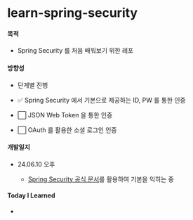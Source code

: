 # learn-spring-security

#### 목적

- Spring Security 를 처음 배워보기 위한 레포

#### 방향성

- 단계별 진행

- :white_check_mark:  Spring Security 에서 기본으로 제공하는 ID, PW 를 통한 인증

- :white_large_square:  JSON Web Token 을 통한 인증

- :white_large_square: OAuth 를 활용한 소셜 로그인 인증

#### 개발일지

- 24.06.10 오후
  
  - [Spring Security 공식 문서](https://spring.io/guides/gs/securing-web)를 활용하여 기본을 익히는 중

#### Today I Learned

- 
